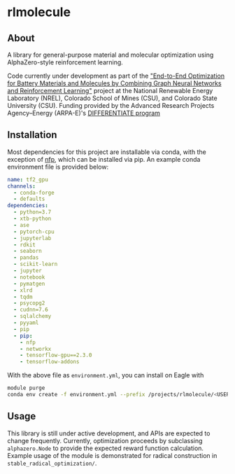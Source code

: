 # rlmolecule

## About

A library for general-purpose material and molecular optimization using AlphaZero-style reinforcement learning.

Code currently under development as part of the ["End-to-End Optimization for Battery Materials and Molecules by Combining Graph Neural Networks and Reinforcement Learning"](https://arpa-e.energy.gov/technologies/projects/end-end-optimization-battery-materials-and-molecules-combining-graph-neural) project at the National Renewable Energy Laboratory (NREL), Colorado School of Mines (CSU), and Colorado State University (CSU). Funding provided by the Advanced Research Projects Agency–Energy (ARPA-E)'s [DIFFERENTIATE program](https://arpa-e.energy.gov/technologies/programs/differentiate)


## Installation

Most dependencies for this project are installable via conda, with the exception of [nfp](https://github.com/NREL/nfp), which can be installed via pip. An example conda environment file is provided below:

```yaml
name: tf2_gpu
channels:
  - conda-forge
  - defaults
dependencies:
  - python=3.7
  - xtb-python
  - ase
  - pytorch-cpu
  - jupyterlab
  - rdkit
  - seaborn
  - pandas
  - scikit-learn
  - jupyter
  - notebook
  - pymatgen
  - xlrd
  - tqdm
  - psycopg2
  - cudnn=7.6
  - sqlalchemy
  - pyyaml
  - pip
  - pip:
    - nfp
    - networkx
    - tensorflow-gpu==2.3.0
    - tensorflow-addons
```


With the above file as `environment.yml`, you can install on Eagle with 
```bash
module purge
conda env create -f environment.yml --prefix /projects/rlmolecule/<USER>/envs/tf2_gpu
```

## Usage

This library is still under active development, and APIs are expected to change frequently. Currently, optimization proceeds by subclassing `alphazero.Node` to provide the expected reward function calculation. Example usage of the module is demonstrated for radical construction in `stable_radical_optimization/`.

